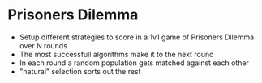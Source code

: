 # Prisoners Dilemma

- Setup different strategies to score in a 1v1 game of Prisoners Dilemma over N rounds
- The most successfull algorithms make it to the next round
- In each round a random population gets matched against each other
- "natural" selection sorts out the rest